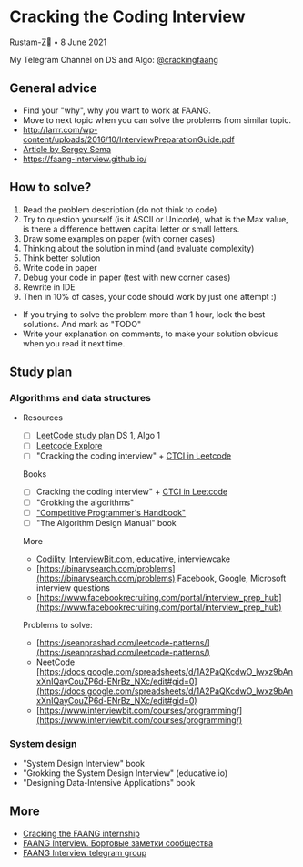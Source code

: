 # Cracking the Coding Interview 

Rustam-Z🚀 • 8 June 2021

My Telegram Channel on DS and Algo: [@crackingfaang](https://t.me/crackingfaang)


## General advice
- Find your "why", why you want to work at FAANG.
- Move to next topic when you can solve the problems from similar topic. 
- http://larrr.com/wp-content/uploads/2016/10/InterviewPreparationGuide.pdf
- [Article by Sergey Sema](https://dou.ua/lenta/articles/google-interview/)
- https://faang-interview.github.io/


## How to solve?
1. Read the problem description (do not think to code)
2. Try to question yourself (is it ASCII or Unicode), what is the Max value, is there a difference bettwen capital letter or small letters.
3. Draw some examples on paper (with corner cases)
4. Thinking about the solution in mind (and evaluate complexity)
5. Think better solution
6. Write code in paper
7. Debug your code in paper (test with new corner cases)
8. Rewrite in IDE
9. Then in 10% of cases, your code should work by just one attempt :)

- If you trying to solve the problem more than 1 hour, look the best solutions. And mark as "TODO"
- Write your explanation on comments, to make your solution obvious when you read it next time.

## Study plan
### Algorithms and data structures
- Resources
    - [ ]  [LeetCode study plan](https://leetcode.com/study-plan/) DS 1, Algo 1
    - [ ]  [Leetcode Explore](https://leetcode.com/explore/)
    - [ ] "Cracking the coding interview" + [CTCI in Leetcode](https://leetcode.com/discuss/general-discussion/1152824/cracking-the-coding-interview-6th-edition-in-leetcode)

    Books

    - [ ]  Cracking the coding interview" + [CTCI in Leetcode](https://leetcode.com/discuss/general-discussion/1152824/cracking-the-coding-interview-6th-edition-in-leetcode)
    - [ ]  "Grokking the algorithms"
    - [ ]  ["Competitive Programmer's Handbook"](https://cses.fi/book/book.pdf)
    - [ ]  "The Algorithm Design Manual" book
    
    More
    
    - [Codility](https://app.codility.com/programmers/lessons/), [InterviewBit.com](http://InterviewBit.com), educative, interviewcake
    - [https://binarysearch.com/problems](https://binarysearch.com/problems) Facebook, Google, Microsoft interview questions
    - [https://www.facebookrecruiting.com/portal/interview_prep_hub](https://www.facebookrecruiting.com/portal/interview_prep_hub)
    
    Problems to solve:
    
    - [https://seanprashad.com/leetcode-patterns/](https://seanprashad.com/leetcode-patterns/)
    - NeetCode [https://docs.google.com/spreadsheets/d/1A2PaQKcdwO_lwxz9bAnxXnIQayCouZP6d-ENrBz_NXc/edit#gid=0](https://docs.google.com/spreadsheets/d/1A2PaQKcdwO_lwxz9bAnxXnIQayCouZP6d-ENrBz_NXc/edit#gid=0)
    - [https://www.interviewbit.com/courses/programming/](https://www.interviewbit.com/courses/programming/)

### System design
- "System Design Interview" book
- "Grokking the System Design Interview" (educative.io)
- "Designing Data-Intensive Applications" book

## More
- [Cracking the FAANG internship](https://gist.github.com/kwojcicki/fe916e8a12dd2abea68d772d740daf29)
- [FAANG Interview. Бортовые заметки сообщества](https://docs.google.com/document/d/1RKzJA7UHj3UKMFxK4Bluy-gB7Sf2fk0mUlCPs76Z07k/edit#)
- [FAANG Interview telegram group](https://t.me/FaangInterview)


<!-- Welcome to Cracking FAANG!

My study plan:
- #algorithms, #systems_design and #behavior

- Nodir's advice https://t.me/cracking_faang/285
- Smns advice https://t.me/FaangInterviewChannel/58

- https://t.me/faang_materials
- https://t.me/FaangInterviewChannel

Smth should be here:
    - Google
    - Facebook **
    - Microsoft **
    - Amazon 
    - OpenAI
    - Databricks
    - Bloomberg

https://t.me/FaangDataScience/436
"Хорошая мастер программа и стажировка по нужной теме + хорошая подготовка может принести офер джуниора в амазон." - @elena_12321
-->
